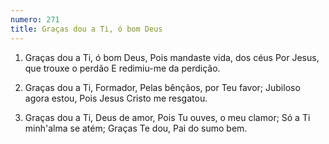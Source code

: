 ```yaml
---
numero: 271
title: Graças dou a Ti, ó bom Deus
---
```

1. Graças dou a Ti, ó bom Deus,
Pois mandaste vida, dos céus
Por Jesus, que trouxe o perdão
E redimiu-me da perdição.

2. Graças dou a Ti, Formador,
Pelas bênçãos, por Teu favor;
Jubiloso agora estou,
Pois Jesus Cristo me resgatou.

3. Graças dou a Ti, Deus de amor,
Pois Tu ouves, o meu clamor;
Só a Ti minh'alma se atém;
Graças Te dou, Pai do sumo bem.
